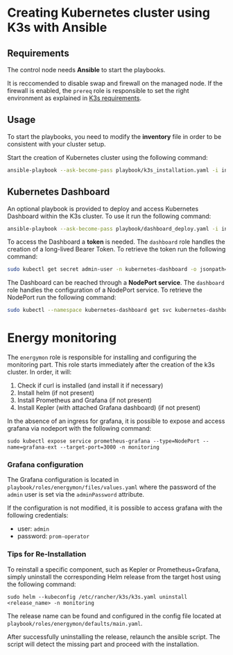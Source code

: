 # Creating Kubernetes cluster using K3s with Ansible

## Requirements
The control node needs **Ansible** to start the playbooks. 

It is reccomended to disable swap and firewall on the managed node. If the firewall is enabled, the  ```prereq``` role is responsible to set the right environment as explained in [K3s requirements](https://docs.k3s.io/installation/requirements).
## Usage 
To start the playbooks, you need to modify the **inventory** file in order to be consistent with your cluster setup. 

Start the creation of Kubernetes cluster using the following command:
```bash
ansible-playbook --ask-become-pass playbook/k3s_installation.yaml -i inventory
```

## Kubernetes Dashboard
An optional playbook is provided to deploy and access Kubernetes Dashboard within the K3s cluster. To use it run the following command:
```bash
ansible-playbook --ask-become-pass playbook/dashboard_deploy.yaml -i inventory   ⁠
```

To access the Dashboard a **token** is needed. The ```dashboard``` role handles the creation of a long-lived Bearer Token.
To retrieve the token run the following command:
```bash
sudo kubectl get secret admin-user -n kubernetes-dashboard -o jsonpath={".data.token"} | base64 -d
```

The Dashboard can be reached through a **NodePort service**. The ```dashboard``` role handles the configuration of a NodePort service.
To retrieve the NodePort run the following command:
```bash
sudo kubectl --namespace kubernetes-dashboard get svc kubernetes-dashboard -o=jsonpath="{.spec.ports[0].nodePort}"
```

# Energy monitoring
The ```energymon``` role is responsible for installing and configuring the monitoring part.
This role starts immediately after the creation of the k3s cluster.
In order, it will:

1. Check if curl is installed (and install it if necessary)
1. Install helm (if not present)
1. Install Prometheus and Grafana (if not present)
1. Install Kepler (with attached Grafana dashboard) (if not present)

In the absence of an ingress for grafana, it is possible to expose and access grafana via nodeport with the following command:

```sudo kubectl expose service prometheus-grafana --type=NodePort --name=grafana-ext --target-port=3000 -n monitoring```

### Grafana configuration

The Grafana configuration is located in ```playbook/roles/energymon/files/values.yaml``` where the password of the ```admin``` user is set via the ```adminPassword``` attribute.

If the configuration is not modified, it is possible to access grafana with the following credentials:

- user: ```admin```
- password: ```prom-operator```

### Tips for Re-Installation

To reinstall a specific component, such as Kepler or Prometheus+Grafana, simply uninstall the corresponding Helm release from the target host using the following command:

```sudo helm --kubeconfig /etc/rancher/k3s/k3s.yaml uninstall <release_name> -n monitoring```

The release name can be found and configured in the config file located at ```playbook/roles/energymon/defaults/main.yaml```.

After successfully uninstalling the release, relaunch the ansible script. The script will detect the missing part and proceed with the installation.